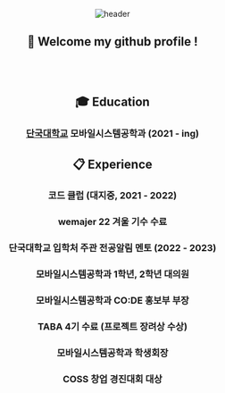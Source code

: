 <div align="center"> 

![header](https://capsule-render.vercel.app/api?type=cylinder&color=E26078&height=150&section=header&text=Bo_Gang's_page&fontColor=ffffff&fontSize=70&animation=fadeIn&fontAlignY=55&desc=%20&descAlignY=62&descAlign=62)
  
 ##  :wave: Welcome my github profile !

  
 <br/>
 <br/>
  
  ## :mortar_board: Education

  ### [단국대학교](https://dankook.ac.kr/)  모바일시스템공학과 (2021 - ing) 


  ##  :clipboard: Experience
  ### 코드 클럽 (대지중, 2021 - 2022)
  ### wemajer 22 겨울 기수 수료
  ### 단국대학교 입학처 주관 전공알림 멘토 (2022 - 2023)
  ### 모바일시스템공학과 1학년, 2학년 대의원
  ### 모바일시스템공학과 CO:DE 홍보부 부장
  ### TABA 4기 수료 (프로젝트 장려상 수상)
  ### 모바일시스템공학과 학생회장
  ### COSS 창업 경진대회 대상
  
